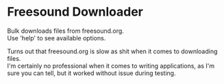 # Freesound Downloader

Bulk downloads files from freesound.org.  
Use 'help' to see available options.   

Turns out that freesound.org is slow as shit when it comes to downloading files.  
I'm certainly no professional when it comes to writing applications, as I'm sure you can tell, but it worked without issue during testing. 
